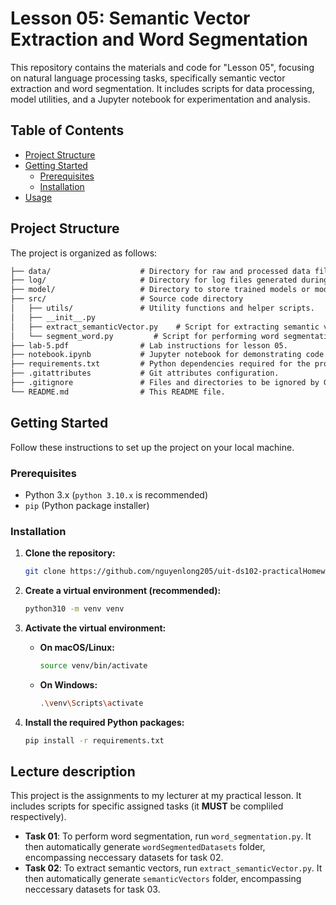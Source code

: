 # Lesson 05: Semantic Vector Extraction and Word Segmentation

This repository contains the materials and code for "Lesson 05", focusing on natural language processing tasks, specifically semantic vector extraction and word segmentation. It includes scripts for data processing, model utilities, and a Jupyter notebook for experimentation and analysis.

## Table of Contents

- [Project Structure](#project-structure)
- [Getting Started](#getting-started)
  - [Prerequisites](#prerequisites)
  - [Installation](#installation)
- [Usage](#usage)

## Project Structure

The project is organized as follows:
```txt
├── data/                    # Directory for raw and processed data files.
├── log/                     # Directory for log files generated during script execution.
├── model/                   # Directory to store trained models or model-related artifacts.
├── src/                     # Source code directory
│   ├── utils/               # Utility functions and helper scripts.
│   ├── __init__.py
│   ├── extract_semanticVector.py    # Script for extracting semantic vectors from text.
│   └── segment_word.py         # Script for performing word segmentation.
├── lab-5.pdf                # Lab instructions for lesson 05.
├── notebook.ipynb           # Jupyter notebook for demonstrating code (lab report).
├── requirements.txt         # Python dependencies required for the project.
├── .gitattributes           # Git attributes configuration.
├── .gitignore               # Files and directories to be ignored by Git.
└── README.md                # This README file.
```
## Getting Started

Follow these instructions to set up the project on your local machine.

### Prerequisites

* Python 3.x (`python 3.10.x` is recommended)
* `pip` (Python package installer)

### Installation

1.  **Clone the repository:**

    ```bash
    git clone https://github.com/nguyenlong205/uit-ds102-practicalHomework
    ```

2.  **Create a virtual environment (recommended):**

    ```bash
    python310 -m venv venv
    ```

3.  **Activate the virtual environment:**

    * **On macOS/Linux:**
        ```bash
        source venv/bin/activate
        ```
    * **On Windows:**
        ```bash
        .\venv\Scripts\activate
        ```

4.  **Install the required Python packages:**

    ```bash
    pip install -r requirements.txt
    ```

## Lecture description

This project is the assignments to my lecturer at my practical lesson. It includes scripts for specific assigned tasks (it **MUST** be compliled respectively).
* **Task 01**: To perform word segmentation, run `word_segmentation.py`. It then automatically generate `wordSegmentedDatasets` folder, encompassing neccessary datasets for task 02.
* **Task 02**: To extract semantic vectors, run `extract_semanticVector.py`. It then automatically generate `semanticVectors` folder, encompassing neccessary datasets for task 03.

